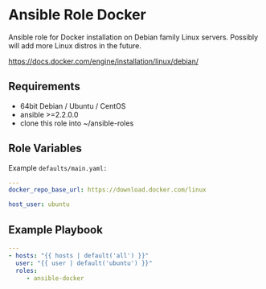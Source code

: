 Ansible Role Docker
=========

Ansible role for Docker installation on Debian family Linux servers.
Possibly will add more Linux distros in the future.

https://docs.docker.com/engine/installation/linux/debian/

Requirements
------------

- 64bit Debian / Ubuntu / CentOS
- ansible >=2.2.0.0
- clone this role into ~/ansible-roles

Role Variables
--------------

Example `defaults/main.yaml:`
```yaml
---
docker_repo_base_url: https://download.docker.com/linux

host_user: ubuntu

```
Example Playbook
----------------

```yaml
---
- hosts: "{{ hosts | default('all') }}"
  user: "{{ user | default('ubuntu') }}"
  roles:
     - ansible-docker
```
